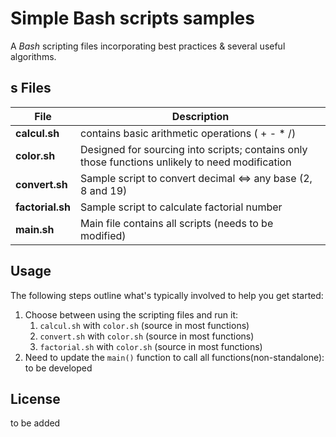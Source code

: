 Simple Bash scripts samples
===========================

A *Bash* scripting files incorporating best practices & several useful algorithms.

s
Files
-----

| File            | Description                                                                                     |
| --------------- |------------------------------------------------------------------------------------------------ |
| **calcul.sh**   | contains basic arithmetic operations ( + - * /)                                                 |
| **color.sh**    | Designed for sourcing into scripts; contains only those functions unlikely to need modification |
| **convert.sh**  | Sample script to convert decimal <=> any base (2, 8 and 19)                                     |
| **factorial.sh**| Sample script to calculate factorial number                                                     |
| **main.sh**     | Main file contains all scripts (needs to be modified)                                            |

Usage
-----

The following steps outline what's typically involved to help you get started:

1. Choose between using the scripting files and run it:
    1. `calcul.sh` with `color.sh` (source in most functions)
    2. `convert.sh` with `color.sh` (source in most functions)
    3. `factorial.sh` with `color.sh` (source in most functions)
2. Need to update the `main()` function to call all functions(non-standalone): to be developed

License
-------

to be added
